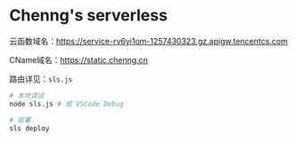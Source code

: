 # Chenng's serverless

云函数域名：https://service-rv6yi1om-1257430323.gz.apigw.tencentcs.com

CName域名：https://static.chenng.cn

路由详见：`sls.js`

```sh
# 本地调试
node sls.js # 或 VSCode Debug

# 部署
sls deploy
```
